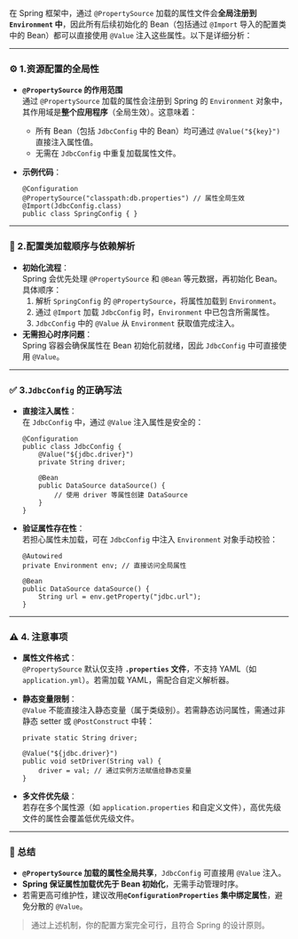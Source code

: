 在 Spring 框架中，通过 `@PropertySource` 加载的属性文件会​**​全局注册到 `Environment` 中​**​，因此所有后续初始化的 Bean（包括通过 `@Import` 导入的配置类中的 Bean）都可以直接使用 `@Value` 注入这些属性。以下是详细分析：

---

### ⚙️ 1. ​**​资源配置的全局性​**​

- ​**​`@PropertySource` 的作用范围​**​  
    通过 `@PropertySource` 加载的属性会注册到 Spring 的 `Environment` 对象中，其作用域是​**​整个应用程序​**​（全局生效）。这意味着：
    - 所有 Bean（包括 `JdbcConfig` 中的 Bean）均可通过 `@Value("${key}")` 直接注入属性值。
    - 无需在 `JdbcConfig` 中重复加载属性文件。
- ​**​示例代码​**​：
    
    ```
    @Configuration
    @PropertySource("classpath:db.properties") // 属性全局生效
    @Import(JdbcConfig.class)
    public class SpringConfig { }
    ```
    

---

### 🔄 2. ​**​配置类加载顺序与依赖解析​**​

- ​**​初始化流程​**​：  
    Spring 会优先处理 `@PropertySource` 和 `@Bean` 等元数据，再初始化 Bean。具体顺序：
    1. 解析 `SpringConfig` 的 `@PropertySource`，将属性加载到 `Environment`。
    2. 通过 `@Import` 加载 `JdbcConfig` 时，`Environment` 中已包含所需属性。
    3. `JdbcConfig` 中的 `@Value` 从 `Environment` 获取值完成注入。
- ​**​无需担心时序问题​**​：  
    Spring 容器会确保属性在 Bean 初始化前就绪，因此 `JdbcConfig` 中可直接使用 `@Value`。

---

### ✅ 3. ​**​`JdbcConfig` 的正确写法​**​

- ​**​直接注入属性​**​：  
    在 `JdbcConfig` 中，通过 `@Value` 注入属性是安全的：
    
    ```
    @Configuration
    public class JdbcConfig {
        @Value("${jdbc.driver}") 
        private String driver;
    
        @Bean
        public DataSource dataSource() {
            // 使用 driver 等属性创建 DataSource
        }
    }
    ```
    
- ​**​验证属性存在性​**​：  
    若担心属性未加载，可在 `JdbcConfig` 中注入 `Environment` 对象手动校验：
    
    ```
    @Autowired
    private Environment env; // 直接访问全局属性
    
    @Bean
    public DataSource dataSource() {
        String url = env.getProperty("jdbc.url");
    }
    ```
    

---

### ⚠️ 4. ​**​注意事项​**​

- ​**​属性文件格式​**​：  
    `@PropertySource` 默认仅支持 ​**​`.properties` 文件​**​，不支持 YAML（如 `application.yml`）。若需加载 YAML，需配合自定义解析器。
- ​**​静态变量限制​**​：  
    `@Value` 不能直接注入静态变量（属于类级别）。若需静态访问属性，需通过非静态 setter 或 `@PostConstruct` 中转：
    
    ```
    private static String driver;
    
    @Value("${jdbc.driver}")
    public void setDriver(String val) {
        driver = val; // 通过实例方法赋值给静态变量
    }
    ```
    
- ​**​多文件优先级​**​：  
    若存在多个属性源（如 `application.properties` 和自定义文件），高优先级文件的属性会覆盖低优先级文件。

---

### 💎 总结

- ​**​`@PropertySource` 加载的属性全局共享​**​，`JdbcConfig` 可直接用 `@Value` 注入。
- ​**​Spring 保证属性加载优先于 Bean 初始化​**​，无需手动管理时序。
- 若需更高可维护性，建议改用 ​**​`@ConfigurationProperties` 集中绑定属性​**​，避免分散的 `@Value`。

> 通过上述机制，你的配置方案完全可行，且符合 Spring 的设计原则。
